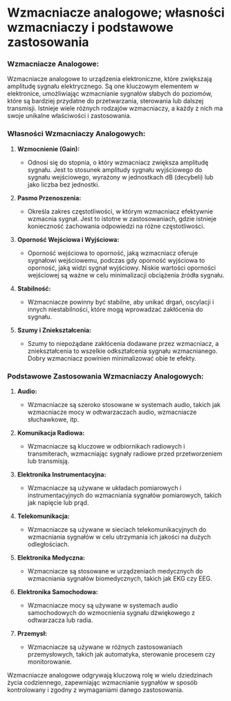 # Wzmacniacze analogowe; własności wzmacniaczy i podstawowe zastosowania

### Wzmacniacze Analogowe:

Wzmacniacze analogowe to urządzenia elektroniczne, które zwiększają amplitudę sygnału elektrycznego. Są one kluczowym elementem w elektronice, umożliwiając wzmacnianie sygnałów słabych do poziomów, które są bardziej przydatne do przetwarzania, sterowania lub dalszej transmisji. Istnieje wiele różnych rodzajów wzmacniaczy, a każdy z nich ma swoje unikalne właściwości i zastosowania.

### Własności Wzmacniaczy Analogowych:

1. **Wzmocnienie (Gain):**
   - Odnosi się do stopnia, o który wzmacniacz zwiększa amplitudę sygnału. Jest to stosunek amplitudy sygnału wyjściowego do sygnału wejściowego, wyrażony w jednostkach dB (decybeli) lub jako liczba bez jednostki.

2. **Pasmo Przenoszenia:**
   - Określa zakres częstotliwości, w którym wzmacniacz efektywnie wzmacnia sygnał. Jest to istotne w zastosowaniach, gdzie istnieje konieczność zachowania odpowiedzi na różne częstotliwości.

3. **Oporność Wejściowa i Wyjściowa:**
   - Oporność wejściowa to oporność, jaką wzmacniacz oferuje sygnałowi wejściowemu, podczas gdy oporność wyjściowa to oporność, jaką widzi sygnał wyjściowy. Niskie wartości oporności wejściowej są ważne w celu minimalizacji obciążenia źródła sygnału.

4. **Stabilność:**
   - Wzmacniacze powinny być stabilne, aby unikać drgań, oscylacji i innych niestabilności, które mogą wprowadzać zakłócenia do sygnału.

5. **Szumy i Zniekształcenia:**
   - Szumy to niepożądane zakłócenia dodawane przez wzmacniacz, a zniekształcenia to wszelkie odkształcenia sygnału wzmacnianego. Dobry wzmacniacz powinien minimalizować obie te efekty.

### Podstawowe Zastosowania Wzmacniaczy Analogowych:

1. **Audio:**
   - Wzmacniacze są szeroko stosowane w systemach audio, takich jak wzmacniacze mocy w odtwarzaczach audio, wzmacniacze słuchawkowe, itp.

2. **Komunikacja Radiowa:**
   - Wzmacniacze są kluczowe w odbiornikach radiowych i transmiterach, wzmacniając sygnały radiowe przed przetworzeniem lub transmisją.

3. **Elektronika Instrumentacyjna:**
   - Wzmacniacze są używane w układach pomiarowych i instrumentacyjnych do wzmacniania sygnałów pomiarowych, takich jak napięcie lub prąd.

4. **Telekomunikacja:**
   - Wzmacniacze są używane w sieciach telekomunikacyjnych do wzmacniania sygnałów w celu utrzymania ich jakości na dużych odległościach.

5. **Elektronika Medyczna:**
   - Wzmacniacze są stosowane w urządzeniach medycznych do wzmacniania sygnałów biomedycznych, takich jak EKG czy EEG.

6. **Elektronika Samochodowa:**
   - Wzmacniacze mocy są używane w systemach audio samochodowych do wzmocnienia sygnału dźwiękowego z odtwarzacza lub radia.

7. **Przemysł:**
   - Wzmacniacze są używane w różnych zastosowaniach przemysłowych, takich jak automatyka, sterowanie procesem czy monitorowanie.

Wzmacniacze analogowe odgrywają kluczową rolę w wielu dziedzinach życia codziennego, zapewniając wzmacnianie sygnałów w sposób kontrolowany i zgodny z wymaganiami danego zastosowania.